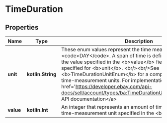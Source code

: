 
# TimeDuration

## Properties
Name | Type | Description | Notes
------------ | ------------- | ------------- | -------------
**unit** | **kotlin.String** | These enum values represent the time measurement unit, such as &lt;code&gt;DAY&lt;/code&gt;. A span of time is defined when you apply the value specified in the &lt;b&gt;value&lt;/b&gt; field to the value specified for &lt;b&gt;unit&lt;/b&gt;. &lt;br/&gt;&lt;br/&gt;See &lt;b&gt;TimeDurationUnitEnum&lt;/b&gt; for a complete list of possible time-measurement units. For implementation help, refer to &lt;a href&#x3D;&#39;https://developer.ebay.com/api-docs/sell/account/types/ba:TimeDurationUnitEnum&#39;&gt;eBay API documentation&lt;/a&gt; |  [optional]
**value** | **kotlin.Int** | An integer that represents an amount of time, as measured by the time-measurement unit specified in the &lt;b&gt;unit&lt;/b&gt; field. |  [optional]



